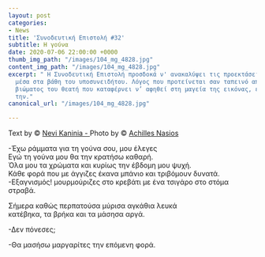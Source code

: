 ```yaml
---
layout: post
categories:
- News
title: 'Συνοδευτική Επιστολή #32'
subtitle: Η γούνα
date: 2020-07-06 22:00:00 +0000
thumb_img_path: "/images/104_mg_4828.jpg"
content_img_path: "/images/104_mg_4828.jpg"
excerpt: " Η Συνοδευτική Επιστολή προσδοκά ν' ανακαλύψει τις προεκτάσεις της εικόνας
  μέσα στα βάθη του υποσυνειδήτου. Λόγος που προτείνεται σαν ταπεινό απαύγασμα του
  βιώματος του θεατή που καταφέρνει ν’ αφηθεί στη μαγεία της εικόνας, επαναδημιουργώντας
  την."
canonical_url: "/images/104_mg_4828.jpg"

---
```

Text by © <a href="https://www.facebook.com/nevi.kaninia" target="blank">Nevi Kaninia - </a>Photo by © <a href="https://anikon.org/" target="blank">Achilles Nasios</a>

\-Έχω ράμματα για τη γούνα σου, μου έλεγες  
Εγώ τη γούνα μου θα την κρατήσω καθαρή.  
Όλα μου τα χρώματα και κυρίως την έβδομη μου ψυχή.  
Κάθε φορά που με άγγιζες έκανα μπάνιο και τριβόμουν δυνατά.  
\-Εξαγνισμός! μουρμούριζες στο κρεβάτι με ένα τσιγάρο στο στόμα στραβά.

Σήμερα καθώς περπατούσα μύρισα αγκάθια λευκά  
κατέβηκα, τα βρήκα και τα μάσησα αργά.

\-Δεν πόνεσες;

\-Θα μασήσω μαργαρίτες την επόμενη φορά.